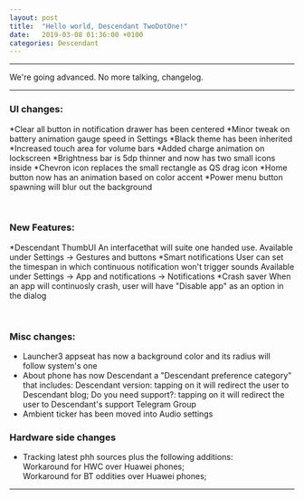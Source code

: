 ```yaml
---
layout: post
title:  "Hello world, Descendant TwoDotOne!"
date:   2019-03-08 01:36:00 +0100
categories: Descendant
---
```


<hr>

We're going advanced. 
No more talking, changelog.

<hr>

### UI changes:

*Clear all button in notification drawer has been centered
*Minor tweak on battery animation gauge speed in Settings
*Black theme has been inherited 
*Increased touch area for volume bars
*Added charge animation on lockscreen
*Brightness bar is 5dp thinner and now has two small icons inside
*Chevron icon replaces the small rectangle as QS drag icon
*Home button now has an animation based on color accent
*Power menu button spawning will blur out the background

<br>

### New Features:

*Descendant ThumbUI
  An interfacethat will suite one handed use.
  Available under Settings -> Gestures and buttons
*Smart notifications
  User can set the timespan in which continuous notification won't trigger sounds
  Available under Settings -> App and notifications -> Notifications
*Crash saver
  When an app will continuosly crash, user will have "Disable app" as an option in the dialog


<br>

### Misc changes:

* Launcher3 appseat has now a background color and its radius will follow system's one 
* About phone has now Descendant a "Descendant preference category" that includes:
  Descendant version: tapping on it will redirect the user to Descendant blog;
  Do you need support?: tapping on it will redirect the user to Descendant's support Telegram Group
* Ambient ticker has been moved into Audio settings



### Hardware side changes

* Tracking latest phh sources plus the following additions:  <br>
  Workaround for HWC over Huawei phones; <br>
  Workaround for BT oddities over Huawei phones; <br>

<hr>
